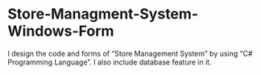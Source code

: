 # Store-Managment-System-Windows-Form
I design the code and forms of “Store Management System” by using “C# Programming Language”. I also include database feature in it.
